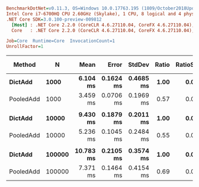 ``` ini

BenchmarkDotNet=v0.11.3, OS=Windows 10.0.17763.195 (1809/October2018Update/Redstone5)
Intel Core i7-6700HQ CPU 2.60GHz (Skylake), 1 CPU, 8 logical and 4 physical cores
.NET Core SDK=3.0.100-preview-009812
  [Host] : .NET Core 2.2.0 (CoreCLR 4.6.27110.04, CoreFX 4.6.27110.04), 64bit RyuJIT
  Core   : .NET Core 2.2.0 (CoreCLR 4.6.27110.04, CoreFX 4.6.27110.04), 64bit RyuJIT

Job=Core  Runtime=Core  InvocationCount=1  
UnrollFactor=1  

```
|    Method |      N |      Mean |     Error |    StdDev | Ratio | RatioSD | Gen 0/1k Op | Gen 1/1k Op | Gen 2/1k Op | Allocated Memory/Op |
|---------- |------- |----------:|----------:|----------:|------:|--------:|------------:|------------:|------------:|--------------------:|
|   **DictAdd** |   **1000** |  **6.104 ms** | **0.1624 ms** | **0.4685 ms** |  **1.00** |    **0.00** |   **1000.0000** |   **1000.0000** |   **1000.0000** |           **7204784 B** |
| PooledAdd |   1000 |  3.459 ms | 0.0706 ms | 0.1969 ms |  0.57 |    0.05 |           - |           - |           - |                   - |
|           |        |           |           |           |       |         |             |             |             |                     |
|   **DictAdd** |  **10000** |  **9.430 ms** | **0.1879 ms** | **0.2011 ms** |  **1.00** |    **0.00** |           **-** |           **-** |           **-** |          **14645880 B** |
| PooledAdd |  10000 |  5.236 ms | 0.1045 ms | 0.2484 ms |  0.55 |    0.02 |           - |           - |           - |                   - |
|           |        |           |           |           |       |         |             |             |             |                     |
|   **DictAdd** | **100000** | **10.783 ms** | **0.2105 ms** | **0.3574 ms** |  **1.00** |    **0.00** |           **-** |           **-** |           **-** |          **13850984 B** |
| PooledAdd | 100000 |  7.371 ms | 0.1464 ms | 0.4154 ms |  0.69 |    0.05 |           - |           - |           - |                   - |
